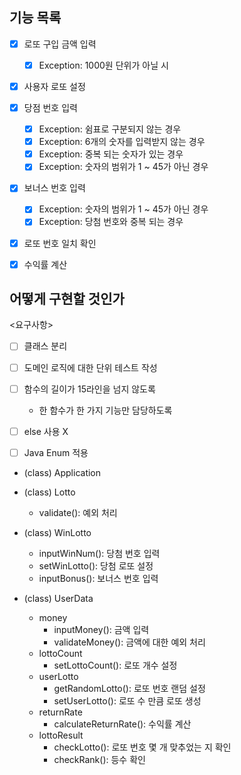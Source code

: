 ## 기능 목록
- [x] 로또 구입 금액 입력
  - [x] Exception: 1000원 단위가 아닐 시
- [x] 사용자 로또 설정 
- [x] 당점 번호 입력
  - [x] Exception: 쉼표로 구분되지 않는 경우
  - [x] Exception: 6개의 숫자를 입력받지 않는 경우
  - [x] Exception: 중복 되는 숫자가 있는 경우
  - [x] Exception: 숫자의 범위가 1 ~ 45가 아닌 경우
- [x] 보너스 번호 입력
  - [x] Exception: 숫자의 범위가 1 ~ 45가 아닌 경우
  - [x] Exception: 당첨 번호와 중복 되는 경우
- [x] 로또 번호 일치 확인
- [x] 수익률 계산


## 어떻게 구현할 것인가
<요구사항>
- [ ] 클래스 분리
- [ ] 도메인 로직에 대한 단위 테스트 작성
- [ ] 함수의 길이가 15라인을 넘지 않도록
  - 한 함수가 한 가지 기능만 담당하도록
- [ ] else 사용 X
- [ ] Java Enum 적용
  

- (class) Application
  
- (class) Lotto
  - validate(): 예외 처리
  
- (class) WinLotto
  - inputWinNum(): 당첨 번호 입력
  - setWinLotto(): 당첨 로또 설정
  - inputBonus(): 보너스 번호 입력
  
- (class) UserData
  - money
    - inputMoney(): 금액 입력
    - validateMoney(): 금액에 대한 예외 처리
  - lottoCount
    - setLottoCount(): 로또 개수 설정
  - userLotto
    - getRandomLotto(): 로또 번호 랜덤 설정
    - setUserLotto(): 로또 수 만큼 로또 생성
  - returnRate
    - calculateReturnRate(): 수익률 계산
  - lottoResult
    - checkLotto(): 로또 번호 몇 개 맞추었는 지 확인
    - checkRank(): 등수 확인